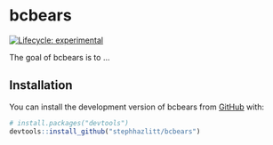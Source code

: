 
<!-- README.md is generated from README.Rmd. Please edit that file -->

# bcbears

<!-- badges: start -->

[![Lifecycle:
experimental](https://img.shields.io/badge/lifecycle-experimental-orange.svg)](https://lifecycle.r-lib.org/articles/stages.html#experimental)
<!-- badges: end -->

The goal of bcbears is to …

## Installation

You can install the development version of bcbears from
[GitHub](https://github.com/) with:

``` r
# install.packages("devtools")
devtools::install_github("stephhazlitt/bcbears")
```
